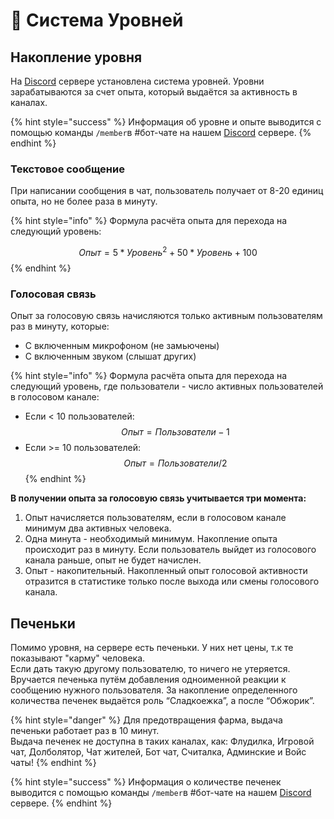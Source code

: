 # 💎 Система Уровней

## Накопление уровня

На [Discord](https://discord.com/invite/376sEKP2tX) сервере установлена система уровней. Уровни зарабатываются за счет опыта, который выдаётся за активность в каналах.

{% hint style="success" %}
Информация об уровне и опыте выводится с помощью команды `/member`в #бот-чате на нашем [Discord](https://discord.com/invite/376sEKP2tX) сервере.
{% endhint %}

### Текстовое сообщение

При написании сообщения в чат, пользователь получает от 8-20 единиц опыта, но не более раза в минуту.

{% hint style="info" %}
Формула расчёта опыта для перехода на следующий уровень:

$$Опыт = 5 * Уровень^2 + 50 * Уровень + 100$$
{% endhint %}

### Голосовая связь

Опыт за голосовую связь начисляются только активным пользователям раз в минуту, которые:

* С включенным микрофоном (не замьючены)
* С включенным звуком (слышат других)

{% hint style="info" %}
Формула расчёта опыта для перехода на следующий уровень, где пользователи - число активных пользователей в голосовом канале:

* Если < 10 пользователей: $$Опыт = Пользователи - 1$$
* Если >= 10 пользователей: $$Опыт = Пользователи / 2$$
{% endhint %}

**В получении опыта за голосовую связь учитывается три момента:**

1. Опыт начисляется пользователям, если в голосовом канале минимум два активных человека.
2. Одна минута - необходимый минимум. Накопление опыта происходит раз в минуту. Если пользователь выйдет из голосового канала раньше, опыт не будет начислен.
3. Опыт - накопительный. Накопленный опыт голосовой активности отразится в статистике только после выхода или смены голосового канала.

## **Печеньки**

Помимо уровня, на сервере есть печеньки. У них нет цены, т.к те показывают "карму" человека.\
Если дать такую другому пользователю, то ничего не утеряется.\
Вручается печенька путём добавления одноименной реакции к сообщению нужного пользователя. За накопление определенного количества печенек выдаётся роль “Сладкоежка”, а после “Обжорик”.

{% hint style="danger" %}
Для предотвращения фарма, выдача печеньки работает раз в 10 минут.\
Выдача печенек не доступна в таких каналах, как: Флудилка, Игровой чат, Долболятор, Чат жителей, Бот чат, Считалка, Админские и Войс чаты!
{% endhint %}

{% hint style="success" %}
Информация о количестве печенек выводится с помощью команды `/member`в #бот-чате на нашем [Discord](https://discord.com/invite/376sEKP2tX) сервере.
{% endhint %}
